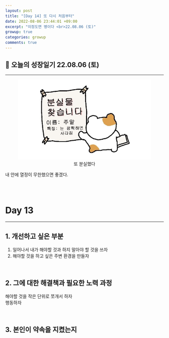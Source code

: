 ```yaml
---
layout: post
title: "[Day 14] 또 다시 처음부터"
date: 2022-08-06 23:44:01 +09:00
excerpt: "이정도면 병이다 <br>22.08.06 (토)"
growup: true
categories: growup
comments: true
---
```

## 📒 오늘의 성장일기 22.08.06 (토)
---------------------------

<figure>
    <a href="/assets/img/grow/2022-07-31/weekend.jpg"><img src="/assets/img/grow/2022-07-31/weekend.jpg"></a>    
    <figcaption style="text-align:center">또 분실했다</figcaption>
</figure>

내 안에 열정이 무한했으면 좋겠다. 

<br>
<br>

# Day 13
---
## 1. 개선하고 싶은 부분
1. 일어나서 내가 해야할 것과 하지 말아야 할 것을 쓰자
2. 해야할 것을 하고 싶은 주변 환경을 만들자


<br>

## 2. 그에 대한 해결책과 필요한 노력 과정
해야할 것을 작은 단위로 쪼개서 하자  
행동하자

<br>

## 3. 본인이 약속을 지켰는지


<br>
<br>
<br>

[jekyll-docs]: https://jekyllrb.com/docs/home
[jekyll-gh]:   https://github.com/jekyll/jekyll
[jekyll-talk]: https://talk.jekyllrb.com/
